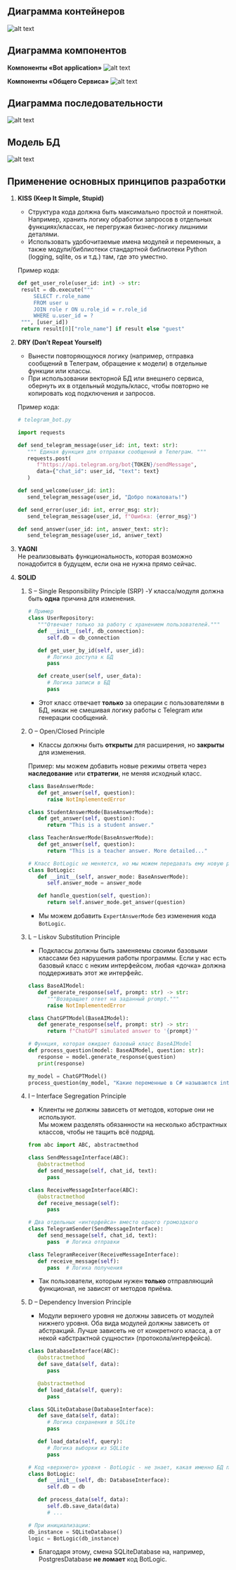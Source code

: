 ## Диаграмма контейнеров
![alt text](image-4.png)

## Диаграмма компонентов

**Компоненты «Bot application»**
![alt text](image-5.png)

**Компоненты «Общего Сервиса»**
![alt text](image-6.png)

## Диаграмма последовательности
![alt text](image.png)

## Модель БД
![alt text](image-2.png)

## Применение основных принципов разработки
1. **KISS (Keep It Simple, Stupid)**  
   - Структура кода должна быть максимально простой и понятной. Например, хранить логику обработки запросов в отдельных функциях/классах, не перегружая бизнес-логику лишними деталями.
   - Использовать удобочитаемые имена модулей и переменных, а также модули/библиотеки стандартной библиотеки Python (logging, sqlite, os и т.д.) там, где это уместно.
   
   Пример кода: 
   ```python
   def get_user_role(user_id: int) -> str:
    result = db.execute("""
        SELECT r.role_name
        FROM user u
        JOIN role r ON u.role_id = r.role_id
        WHERE u.user_id = ?
    """, [user_id])
    return result[0]["role_name"] if result else "guest"
   ```

2. **DRY (Don’t Repeat Yourself)**  
   - Вынести повторяющуюся логику (например, отправка сообщений в Телеграм, обращение к модели) в отдельные функции или классы.  
   - При использовании векторной БД или внешнего сервиса, обернуть их в отдельный модуль/класс, чтобы повторно не копировать код подключения и запросов.
   
   Пример кода: 
   ```python
   # telegram_bot.py

   import requests

   def send_telegram_message(user_id: int, text: str):
      """ Единая функция для отправки сообщений в Телеграм. """
      requests.post(
         f"https://api.telegram.org/bot{TOKEN}/sendMessage",
         data={"chat_id": user_id, "text": text}
      )

   def send_welcome(user_id: int):
      send_telegram_message(user_id, "Добро пожаловать!")

   def send_error(user_id: int, error_msg: str):
      send_telegram_message(user_id, f"Ошибка: {error_msg}")

   def send_answer(user_id: int, answer_text: str):
      send_telegram_message(user_id, answer_text)


   ```

3. **YAGNI**  
   Не реализовывать функциональность, которая возможно понадобится в будущем, если она не нужна прямо сейчас.

4. **SOLID**
   1. S – Single Responsibility Principle (SRP)
      -У класса/модуля должна быть **одна** причина для изменения.

      ```python
      # Пример
      class UserRepository:
         """Отвечает только за работу с хранением пользователей."""
         def __init__(self, db_connection):
            self.db = db_connection

         def get_user_by_id(self, user_id):
            # Логика доступа к БД
            pass

         def create_user(self, user_data):
            # Логика записи в БД
            pass
      ```
      - Этот класс отвечает **только** за операции с пользователями в БД, никак не смешивая логику работы с Telegram или генерации сообщений.

   2. O – Open/Closed Principle
      - Классы должны быть **открыты** для расширения, но **закрыты** для изменения.  

      Пример: мы можем добавить новые режимы ответа через **наследование** или **стратегии**, не меняя исходный класс.

      ```python
      class BaseAnswerMode:
         def get_answer(self, question):
            raise NotImplementedError

      class StudentAnswerMode(BaseAnswerMode):
         def get_answer(self, question):
            return "This is a student answer."

      class TeacherAnswerMode(BaseAnswerMode):
         def get_answer(self, question):
            return "This is a teacher answer. More detailed..."

      # Класс BotLogic не меняется, но мы можем передавать ему новую реализацию
      class BotLogic:
         def __init__(self, answer_mode: BaseAnswerMode):
            self.answer_mode = answer_mode

         def handle_question(self, question):
            return self.answer_mode.get_answer(question)
      ```
      - Мы можем добавить `ExpertAnswerMode` без изменения кода `BotLogic`.
   3. L – Liskov Substitution Principle
      - Подклассы должны быть заменяемы своими базовыми классами без нарушения работы программы.
      Если у нас есть базовый класс с неким интерфейсом, любая «дочка» должна поддерживать этот же интерфейс.

      ```python
      class BaseAIModel:
         def generate_response(self, prompt: str) -> str:
            """Возвращает ответ на заданный prompt."""
            raise NotImplementedError

      class ChatGPTModel(BaseAIModel):
         def generate_response(self, prompt: str) -> str:
            return f"ChatGPT simulated answer to '{prompt}'"

      # Функция, которая ожидает базовый класс BaseAIModel
      def process_question(model: BaseAIModel, question: str):
         response = model.generate_response(question)
         print(response)

      my_model = ChatGPTModel()
      process_question(my_model, "Какие переменные в C# называются int?")
      ```
   4. I – Interface Segregation Principle
      - Клиенты не должны зависеть от методов, которые они не используют.  
      Мы можем разделять обязанности на несколько абстрактных классов, чтобы не тащить всё подряд.

      ```python
      from abc import ABC, abstractmethod

      class SendMessageInterface(ABC):
         @abstractmethod
         def send_message(self, chat_id, text):
            pass

      class ReceiveMessageInterface(ABC):
         @abstractmethod
         def receive_message(self):
            pass

      # Два отдельных «интерфейса» вместо одного громоздкого
      class TelegramSender(SendMessageInterface):
         def send_message(self, chat_id, text):
            pass  # Логика отправки

      class TelegramReceiver(ReceiveMessageInterface):
         def receive_message(self):
            pass  # Логика получения
      ```
      - Так пользователи, которым нужен **только** отправляющий функционал, не зависят от методов приёма.

   5. D – Dependency Inversion Principle
      - Модули верхнего уровня не должны зависеть от модулей нижнего уровня. Оба вида модулей должны зависеть от абстракций. Лучше зависеть не от конкретного класса, а от некой «абстрактной сущности» (протокола/интерфейса).

      ```python
      class DatabaseInterface(ABC):
         @abstractmethod
         def save_data(self, data):
            pass

         @abstractmethod
         def load_data(self, query):
            pass

      class SQLiteDatabase(DatabaseInterface):
         def save_data(self, data):
            # Логика сохранения в SQLite
            pass

         def load_data(self, query):
            # Логика выборки из SQLite
            pass

      # Код «верхнего» уровня - BotLogic - не знает, какая именно БД под капотом:
      class BotLogic:
         def __init__(self, db: DatabaseInterface):
            self.db = db

         def process_data(self, data):
            self.db.save_data(data)
            # ...

      # При инициализации:
      db_instance = SQLiteDatabase()
      logic = BotLogic(db_instance)
      ```
      - Благодаря этому, смена SQLiteDatabase на, например, PostgresDatabase **не ломает** код BotLogic.